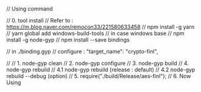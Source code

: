 // Using command

// 0. tool install
//    Refer to : https://m.blog.naver.com/remocon33/221580633458
//    npm install -g yarn
//    yarn global add windows-build-tools // in case windows base
//    npm install -g node-gyp
//    npm install --save bindings

// in ./binding.gyp
//    configure : "target_name": "crypto-finl",

// 
// 1. node-gyp clean
// 2. node-gyp configure
// 3. node-gyp build
// 4. node-gyp rebuild
// 4.1 node-gyp rebuild (release : default)
// 4.2 node-gyp rebuild --debug (option)
// 5. require("./build/Release/aes-finl");
// 6. Now Using
